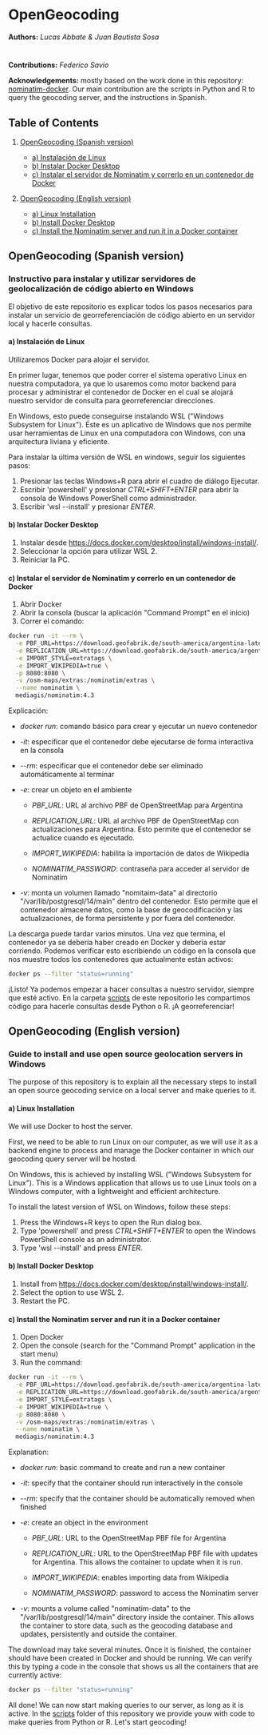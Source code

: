 # OpenGeocoding

**Authors:** *Lucas Abbate & Juan Bautista Sosa*
#
**Contributions:** *Federico Savio*

**Acknowledgements:** mostly based on the work done in this repository: [nominatim-docker](https://github.com/mediagis/nominatim-docker). Our main contribution are the scripts in Python and R to query the geocoding server, and the instructions in Spanish.


## Table of Contents

1. [OpenGeocoding (Spanish version)](#opengeocoding-spanish-version)
   - [a) Instalación de Linux](#a-instalación-de-linux)
   - [b) Instalar Docker Desktop](#b-instalar-docker-desktop)
   - [c) Instalar el servidor de Nominatim y correrlo en un contenedor de Docker](#c-instalar-el-servidor-de-nominatim-y-correrlo-en-un-contenedor-de-docker)
   
2. [OpenGeocoding (English version)](#opengeocoding-english-version)
   - [a) Linux Installation](#a-linux-installation)
   - [b) Install Docker Desktop](#b-install-docker-desktop)
   - [c) Install the Nominatim server and run it in a Docker container](#c-install-the-nominatim-server-and-run-it-in-a-docker-container)


## OpenGeocoding (Spanish version)

### Instructivo para instalar y utilizar servidores de geolocalización de código abierto en Windows

El objetivo de este repositorio es explicar todos los pasos necesarios para instalar un servicio de georreferenciación de código abierto en un servidor local y hacerle consultas.


#### a) Instalación de Linux

Utilizaremos Docker para alojar el servidor.

En primer lugar, tenemos que poder correr el sistema operativo Linux en nuestra computadora, ya que lo usaremos como motor backend para procesar y administrar el contenedor de Docker en el cual se alojará nuestro servidor de consulta para georreferenciar direcciones.

En Windows, esto puede conseguirse instalando WSL ("Windows Subsystem for Linux"). Éste es un aplicativo de Windows que nos permite usar herramientas de Linux en una computadora con Windows, con una arquitectura liviana y eficiente.

Para instalar la última versión de WSL en windows, seguir los siguientes pasos:
1) Presionar las teclas Windows+R para abrir el cuadro de diálogo Ejecutar.
2) Escribir 'powershell' y presionar _CTRL+SHIFT+ENTER_ para abrir la consola de Windows PowerShell como administrador.
3) Escribir 'wsl --install' y presionar _ENTER_.


#### b) Instalar Docker Desktop

1) Instalar desde https://docs.docker.com/desktop/install/windows-install/. 
2) Seleccionar la opción para utilizar WSL 2.
3) Reiniciar la PC.

#### c) Instalar el servidor de Nominatim y correrlo en un contenedor de Docker

1) Abrir Docker
2) Abrir la consola (buscar la aplicación "Command Prompt" en el inicio)
3) Correr el comando:

```sh
docker run -it --rm \
  -e PBF_URL=https://download.geofabrik.de/south-america/argentina-latest.osm.pbf \
  -e REPLICATION_URL=https://download.geofabrik.de/south-america/argentina-updates/ \
  -e IMPORT_STYLE=extratags \
  -e IMPORT_WIKIPEDIA=true \
  -p 8080:8080 \
  -v /osm-maps/extras:/nominatim/extras \
  --name nominatim \
  mediagis/nominatim:4.3
```

Explicación:

- _docker run_: comando básico para crear y ejecutar un nuevo contenedor

- _-it_: especificar que el contenedor debe ejecutarse de forma interactiva en la consola

- _--rm_: especificar que el contenedor debe ser eliminado automáticamente al terminar

- _-e_: crear un objeto en el ambiente

  - _PBF_URL_: URL al archivo PBF de OpenStreetMap para Argentina
  
  - _REPLICATION_URL_: URL al archivo PBF de OpenStreetMap con actualizaciones para Argentina. Esto permite que el contenedor se actualice cuando es ejecutado.
  
  - _IMPORT_WIKIPEDIA_: habilita la importación de datos de Wikipedia
  
  - _NOMINATIM_PASSWORD_: contraseña para acceder al servidor de Nominatim
  
- _-v_: monta un volumen llamado "nomitaim-data" al directorio "/var/lib/postgresql/14/main" dentro del contenedor. Esto permite que el contenedor almacene datos, como la base de geocodificación y las actualizaciones, de forma persistente y por fuera del contenedor.


La descarga puede tardar varios minutos. Una vez que termina, el contenedor ya se debería haber creado en Docker y debería estar corriendo. Podemos verificar esto escribiendo un código en la consola que nos muestre todos los contenedores que actualmente están activos:

```sh
docker ps --filter "status=running"
```

¡Listo! Ya podemos empezar a hacer consultas a nuestro servidor, siempre que esté activo. En la carpeta [scripts](./scripts/) de este repositorio les compartimos código para hacerle consultas desde Python o R. ¡A georreferenciar!



## OpenGeocoding (English version)

### Guide to install and use open source geolocation servers in Windows

The purpose of this repository is to explain all the necessary steps to install an open source geocoding service on a local server and make queries to it.

#### a) Linux Installation

We will use Docker to host the server.

First, we need to be able to run Linux on our computer, as we will use it as a backend engine to process and manage the Docker container in which our geocoding query server will be hosted.

On Windows, this is achieved by installing WSL ("Windows Subsystem for Linux"). This is a Windows application that allows us to use Linux tools on a Windows computer, with a lightweight and efficient architecture.

To install the latest version of WSL on Windows, follow these steps:
1) Press the Windows+R keys to open the Run dialog box.
2) Type 'powershell' and press _CTRL+SHIFT+ENTER_ to open the Windows PowerShell console as an administrator.
3) Type 'wsl --install' and press _ENTER_.

#### b) Install Docker Desktop

1) Install from https://docs.docker.com/desktop/install/windows-install/.
2) Select the option to use WSL 2.
3) Restart the PC.

#### c) Install the Nominatim server and run it in a Docker container

1) Open Docker
2) Open the console (search for the "Command Prompt" application in the start menu)
3) Run the command:

```sh
docker run -it --rm \
  -e PBF_URL=https://download.geofabrik.de/south-america/argentina-latest.osm.pbf \
  -e REPLICATION_URL=https://download.geofabrik.de/south-america/argentina-updates/ \
  -e IMPORT_STYLE=extratags \
  -e IMPORT_WIKIPEDIA=true \
  -p 8080:8080 \
  -v /osm-maps/extras:/nominatim/extras \
  --name nominatim \
  mediagis/nominatim:4.3
```

Explanation:

- _docker run_: basic command to create and run a new container

- _-it_: specify that the container should run interactively in the console

- _--rm_: specify that the container should be automatically removed when finished

- _-e_: create an object in the environment

  - _PBF_URL_: URL to the OpenStreetMap PBF file for Argentina
  
  - _REPLICATION_URL_: URL to the OpenStreetMap PBF file with updates for Argentina. This allows the container to update when it is run.
  
  - _IMPORT_WIKIPEDIA_: enables importing data from Wikipedia
  
  - _NOMINATIM_PASSWORD_: password to access the Nominatim server
  
- _-v_: mounts a volume called "nominatim-data" to the "/var/lib/postgresql/14/main" directory inside the container. This allows the container to store data, such as the geocoding database and updates, persistently and outside the container.

The download may take several minutes. Once it is finished, the container should have been created in Docker and should be running. We can verify this by typing a code in the console that shows us all the containers that are currently active:

```sh
docker ps --filter "status=running"
```

All done! We can now start making queries to our server, as long as it is active. In the [scripts](./scripts/) folder of this repository we provide youw with code to make queries from Python or R. Let's start geocoding!
